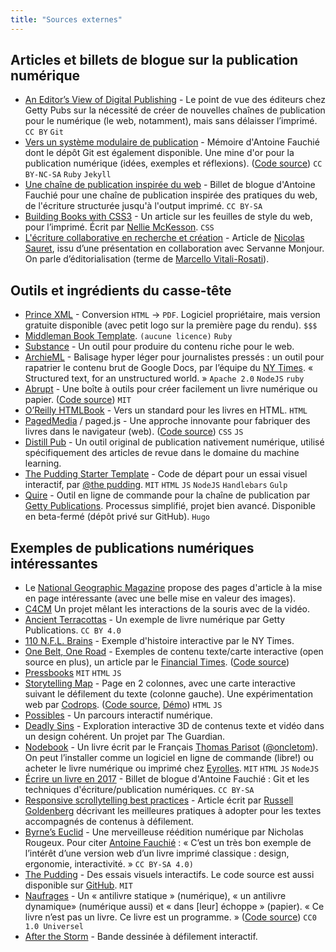 ```yaml
---
title: "Sources externes"
---
```


## Articles et billets de blogue sur la publication numérique

- [An Editor’s View of Digital Publishing](http://blogs.getty.edu/iris/an-editors-view-of-digital-publishing/) - Le point de vue des éditeurs chez Getty Pubs sur la nécessité de créer de nouvelles chaînes de publication pour le numérique (le web, notamment), mais sans délaisser l’imprimé. `CC BY` `Git`
- [Vers un système modulaire de publication](https://memoire.quaternum.net/) - Mémoire d'Antoine Fauchié dont le dépôt Git est également disponible. Une mine d'or pour la publication numérique (idées, exemples et réflexions). ([Code source](https://gitlab.com/antoinentl/systeme-modulaire-de-publication)) `CC BY-NC-SA` `Ruby` `Jekyll`
- [Une chaîne de publication inspirée du web](https://www.quaternum.net/2017/03/13/une-chaine-de-publication-inspiree-du-web/) - Billet de blogue d'Antoine Fauchié pour une chaîne de publication inspirée des pratiques du web, de l'écriture structurée jusqu'à l'output imprimé. `CC BY-SA`
- [Building Books with CSS3](alistapart.com/article/building-books-with-css3) - Un article sur les feuilles de style du web, pour l’imprimé. Écrit par [Nellie McKesson](https://alistapart.com/author/nmckesson). `CSS`
- [L'écriture collaborative en recherche et création](http://nicolassauret.net/carnet/2018/03/23/l-ecriture-collaborative-en-recherche-et-creation/) - Article de [Nicolas Sauret](http://nicolassauret.net), issu d’une présentation en collaboration avec Servanne Monjour. On parle d’éditorialisation (terme de [Marcello Vitali-Rosati](http://vitalirosati.com/)).

## Outils et ingrédients du casse-tête

- [Prince XML](https://www.princexml.com/) - Conversion `HTML` -> `PDF`. Logiciel propriétaire, mais version gratuite disponible (avec petit logo sur la première page du rendu). `$$$`
- [Middleman Book Template](https://github.com/thegetty/middleman-book-template). `(aucune licence)` `Ruby`
- [Substance](http://substance.io/) - Un outil pour produire du contenu riche pour le web.
- [ArchieML](http://archieml.org/) - Balisage hyper léger pour journalistes pressés : un outil pour rapatrier le contenu brut de Google Docs, par l’équipe du [NY Times](https://github.com/newsdev). « Structured text,
  for an unstructured world. » `Apache 2.0` `NodeJS` `ruby`
- [Abrupt](https://abrupt.ch/colophon/#outils) - Une boîte à outils pour créer facilement un livre numérique ou papier. ([Code source](https://gitlab.com/cestabrupt/gabarit-abrupt)) `MIT`
- [O’Reilly HTMLBook](http://oreillymedia.github.io/HTMLBook/#_book) - Vers un standard pour les livres en HTML. `HTML`
- [PagedMedia](https://www.pagedmedia.org/) / paged.js - Une approche innovante pour fabriquer des livres dans le navigateur (web). ([Code source](https://gitlab.pagedmedia.org/public)) `CSS` `JS`
- [Distill Pub](https://github.com/distillpub/post--example) - Un outil original de publication nativement numérique, utilisé spécifiquement des articles de revue dans le domaine du machine learning.
- [The Pudding Starter Template](https://github.com/the-pudding/starter) - Code de départ pour un essai visuel interactif, par [@the pudding](https://github.com/the-pudding).  `MIT` `HTML` `JS` `NodeJS` `Handlebars` `Gulp`
- [Quire](https://github.com/gettypubs/quire) - Outil en ligne de commande pour la chaîne de publication par [Getty Publications](http://www.getty.edu/publications/digital/index.html). Processus simplifié, projet bien avancé. Disponible en beta-fermé (dépôt privé sur GitHub). `Hugo` 

## Exemples de publications numériques intéressantes

- Le [National Geographic Magazine](https://www.nationalgeographic.com/magazine/) propose des pages d'article à la mise en page intéressante (avec une belle mise en valeur des images).
- [C4CM](https://c4cm.creativity-class.xyz/en/) Un projet mêlant les interactions de la souris avec de la vidéo.
- [Ancient Terracottas](http://www.getty.edu/publications/terracottas/) - Un exemple de livre numérique par Getty Publications. `CC BY 4.0`
- [110 N.F.L. Brains](https://www.nytimes.com/interactive/2017/07/25/sports/football/nfl-cte.html) - Exemple d'histoire interactive par le NY Times.
- [One Belt, One Road](https://ig.ft.com/sites/special-reports/one-belt-one-road/) - Exemples de contenu texte/carte interactive (open source en plus), un article par le [Financial Times](https://www.ft.com/). ([Code source](https://github.com/ft-interactive/one-belt-one-road))
- [Pressbooks](https://pressbooks.com/) `MIT` `HTML` `JS`
- [Storytelling Map](https://tympanus.net/codrops/2015/12/16/animated-map-path-for-interactive-storytelling/) - Page en 2 colonnes, avec une carte interactive suivant le défilement du texte (colonne gauche). Une expérimentation web par [Codrops](https://tympanus.net/codrops/). ([Code source](http://tympanus.net/Development/StorytellingMap/StorytellingMap.zip), [Démo](https://tympanus.net/Development/StorytellingMap/)) `HTML` `JS`
- [Possibles](http://possibles.ca/en/) - Un parcours interactif numérique.
- [Deadly Sins](http://digital-deadly-sins.theguardian.com) - Exploration interactive 3D de contenus texte et vidéo dans un design cohérent. Un projet par The Guardian.
- [Nodebook](https://oncletom.io/node.js/) - Un livre écrit par le Français [Thomas Parisot](https://oncletom.io/) ([@oncletom](https://github.com/oncletom)). On peut l’installer comme un logiciel en ligne de commande (libre!) ou acheter le livre numérique ou imprimé chez [Eyrolles](https://www.eyrolles.com/). `MIT` `HTML` `JS` `NodeJS`
- [Écrire un livre en 2017](https://www.quaternum.net/2017/03/07/ecrire-un-livre-en-2017/) - Billet de blogue d'Antoine Fauchié : Git et les techniques d'écriture/publication numériques. `CC BY-SA`
- [Responsive scrollytelling best practices](https://pudding.cool/process/responsive-scrollytelling/) - Article écrit par [Russell Goldenberg](https://twitter.com/codenberg) décrivant les meilleures pratiques à adopter pour les textes accompagnés de contenus à défilement.
- [Byrne’s Euclid](https://c82.net/euclid/) - Une merveilleuse réédition numérique par Nicholas Rougeux. Pour citer [Antoine Fauchié](https://www.quaternum.net/2019/02/11/une-reedition-numerique/) : « C’est un très bon exemple de l’intérêt d’une version web d’un livre imprimé classique : design, ergonomie, interactivité. » `CC BY-SA 4.0)`
- [The Pudding](https://pudding.cool/) - Des essais visuels interactifs. Le code source est aussi disponible sur [GitHub](https://github.com/the-pudding). `MIT`
- [Naufrages](https://abrupt.ch/beata-raoul/naufrages/) - Un « antilivre statique » (numérique), « un antilivre dynamique» (numérique aussi) et « dans [leur] échoppe » (papier). « Ce livre n’est pas un livre. Ce livre est un programme. » ([Code source](https://gitlab.com/cestabrupt/beata-raoul-naufrages)) `CC0 1.0 Universel`
- [After the Storm](http://www.pbs.org/independentlens/interactive/after-the-storm/#/dear-future-disaster-survivor) - Bande dessinée à défilement interactif.
